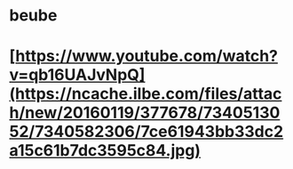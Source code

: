 # beube

# [https://www.youtube.com/watch?v=qb16UAJvNpQ](https://ncache.ilbe.com/files/attach/new/20160119/377678/7340513052/7340582306/7ce61943bb33dc2a15c61b7dc3595c84.jpg)

